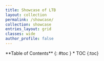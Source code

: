 ```yaml
---
title: Showcase of LTB
layout: collection
permalink: /showcase/
collection: showcase
entries_layout: grid
classes: wide
author_profile: false
---
```


<div class="row">
<div class="medium-4 medium-push-8 columns" markdown="1">
<div class="panel radius" markdown="1">
**Table of Contents**
{: #toc }
*  TOC
{:toc}
</div>
</div><!-- /.medium-4.columns -->
